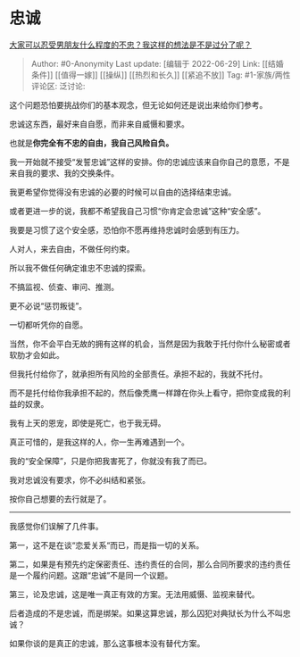 # 忠诚
[大家可以忍受男朋友什么程度的不忠？我这样的想法是不是过分了呢？](https://www.zhihu.com/question/54446994/answer/2551059781)

> Author: #0-Anonymity
> Last update: [编辑于 2022-06-29]
> Link: [[结婚条件]] [[值得一嫁]] [[操纵]] [[热烈和长久]] [[紧追不放]]
> Tag: #1-家族/两性
> 评论区:
> 泛讨论:

这个问题恐怕要挑战你们的基本观念，但无论如何还是说出来给你们参考。

忠诚这东西，最好来自自愿，而非来自威慑和要求。

也就是**你完全有不忠的自由，我自己风险自负。**

我一开始就不接受“发誓忠诚”这样的安排。你的忠诚应该来自你自己的意愿，不是来自我的要求、我的交换条件。

我更希望你觉得没有忠诚的必要的时候可以自由的选择结束忠诚。

或者更进一步的说，我都不希望我自己习惯“你肯定会忠诚”这种“安全感”。

我要是习惯了这个安全感，恐怕你不愿再维持忠诚时会感到有压力。

人对人，来去自由，不做任何约束。

所以我不做任何确定谁忠不忠诚的探索。

不搞监视、侦查、审问、推测。

更不必说“惩罚叛徒”。

一切都听凭你的自愿。

当然，你不会平白无故的拥有这样的机会，当然是因为我敢于托付你什么秘密或者软肋才会如此。

但我托付给你了，就承担所有风险的全部责任。承担不起的，我就不托付。

而不是托付给你我承担不起的，然后像秃鹰一样蹲在你头上看守，把你变成我的利益的奴隶。

我有上天的恩宠，即使是死亡，也于我无碍。

真正可惜的，是我这样的人，你一生再难遇到一个。

我的“安全保障”，只是你把我害死了，你就没有我了而已。

我对忠诚没有要求，你不必纠结和紧张。

按你自己想要的去行就是了。

---

我感觉你们误解了几件事。

第一，这不是在谈“恋爱关系“而已，而是指一切的关系。

第二，如果是有预先约定保密责任、违约责任的合同，那么合同所要求的违约责任是一个履约问题。这跟“忠诚”不是同一个议题。

第三，论及忠诚，这是唯一真正有效的方案。无法用威慑、监视来替代。

后者造成的不是忠诚，而是绑架。如果这算忠诚，那么囚犯对典狱长为什么不叫忠诚？

如果你谈的是真正的忠诚，那么这事根本没有替代方案。
